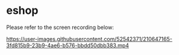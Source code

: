 # eshop

Please refer to the screen recording below:



https://user-images.githubusercontent.com/52542371/210647165-3fd815b9-23b9-4ae6-b576-bbdd50dbb383.mp4

